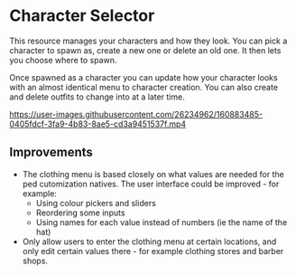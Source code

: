 # Character Selector

This resource manages your characters and how they look. You can pick a character to spawn as, create a new one or delete an old one. It then lets you choose where to spawn.

Once spawned as a character you can update how your character looks with an almost identical menu to character creation. You can also create and delete outfits to change into at a later time.


https://user-images.githubusercontent.com/26234962/160883485-0405fdcf-3fa9-4b83-8ae5-cd3a9451537f.mp4

## Improvements

- The clothing menu is based closely on what values are needed for the ped cutomization natives. The user interface could be improved - for example:
    - Using colour pickers and sliders
    - Reordering some inputs
    - Using names for each value instead of numbers (ie the name of the hat)
- Only allow users to enter the clothing menu at certain locations, and only edit certain values there - for example clothing stores and barber shops.
